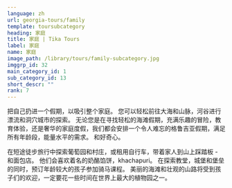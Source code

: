 ```yaml
---
language: zh
url: georgia-tours/family
template: toursubcategory
heading: 家庭
title: 家庭 | Tika Tours
label: 家庭
name: 家庭
image_path: /library/tours/family-subcategory.jpg
imggrp_id: 32
main_category_id: 1
sub_category_id: 13
short_descr: ""
rank: 7
---
```

<div class="row content-row"><!-- 1480 (2)-->
<div class="col-12 col-sm-6 col-md-6"><!-- 1974 -->

把自己扔进一个假期，以吸引整个家庭。 您可以轻松前往大海和山脉，河谷进行漂流和洞穴城市的探索。 无论您是在寻找轻松的海滩假期，充满乐趣的冒险，教育体验，还是奢华的家庭度假，我们都会安排一个令人难忘的格鲁吉亚假期，满足所有年龄段，能量水平的需求。
和好奇心。

</div>

<div class="col-12 col-sm-6 col-md-6"><!-- 1975 -->

在短途徒步旅行中探索葡萄园和村庄，或租用自行车，带着家人到山上踩踏板 - 和面包店。 他们会喜欢着名的奶酪馅饼，khachapuri。 在探索教堂，城堡和堡垒的同时，预订年龄较大的孩子参加骑马课程。
美丽的海滩和壮观的山路将受到孩子们的欢迎，一定要花一些时间在世界上最大的植物园之一。

</div>

</div>
